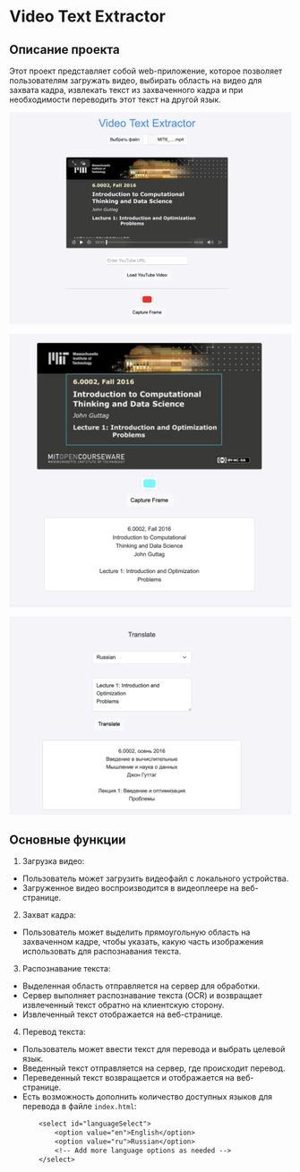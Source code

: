 # Video Text Extractor

## Описание проекта
Этот проект представляет собой web-приложение, которое позволяет пользователям загружать видео, выбирать область на видео для захвата кадра, извлекать текст из захваченного кадра и при необходимости переводить этот текст на другой язык.

![Main Page: Video](./images/first.png)

![Main Page: Text extraction](./images/second.png)

![Main Page: Translator](./images/third.png)

## Основные функции
1. Загрузка видео:

- Пользователь может загрузить видеофайл с локального устройства.
- Загруженное видео воспроизводится в видеоплеере на веб-странице.

2. Захват кадра:

- Пользователь может выделить прямоугольную область на захваченном кадре, чтобы указать, какую часть изображения использовать для распознавания текста.

3. Распознавание текста:

- Выделенная область отправляется на сервер для обработки.
- Сервер выполняет распознавание текста (OCR) и возвращает извлеченный текст обратно на клиентскую сторону.
- Извлеченный текст отображается на веб-странице.

4. Перевод текста:

- Пользователь может ввести текст для перевода и выбрать целевой язык.
- Введенный текст отправляется на сервер, где происходит перевод.
- Переведенный текст возвращается и отображается на веб-странице.
- Есть возможность дополнить количество доступных языков для перевода в файле `index.html`:
    ```
        <select id="languageSelect">
            <option value="en">English</option>
            <option value="ru">Russian</option>
            <!-- Add more language options as needed -->
        </select>
    ```
